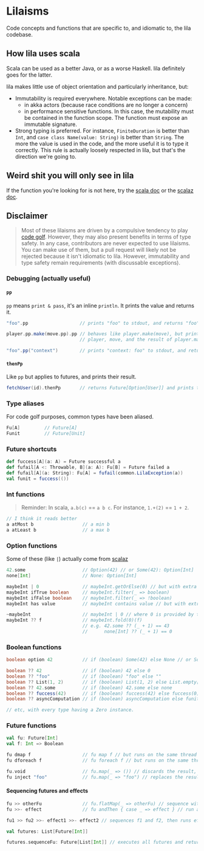 # Lilaisms

Code concepts and functions that are specific to, and idiomatic to, the lila codebase.

## How lila uses scala

Scala can be used as a better Java, or as a worse Haskell. lila definitely goes for the latter.

lila makes little use of object orientation and particularly inheritance, but:

- Immutability is required everywhere. Notable exceptions can be made:
  - in akka actors (because race conditions are no longer a concern)
  - in performance sensitive functions. In this case, the mutability
    must be contained in the function scope. The function must expose
    an immutable signature.
- Strong typing is preferred. For instance, `FiniteDuration` is better than `Int`,
  and `case class Name(value: String)` is better than `String`.
  The more the value is used in the code, and the more useful it is to type it correctly.
  This rule is actually loosely respected in lila, but that's the direction we're going to.

## Weird shit you will only see in lila

If the function you're looking for is not here,
try the [scala doc](http://www.scala-lang.org/files/archive/api/2.12.1/)
or the [scalaz doc](https://oss.sonatype.org/service/local/repositories/releases/archive/org/scalaz/scalaz_2.11/7.1.11/scalaz_2.11-7.1.11-javadoc.jar/!/index.html).

## Disclaimer

> Most of these lilaisms are driven by a compulsive tendency to play [code golf](https://en.wikipedia.org/wiki/Code_golf).
> However, they may also present benefits in terms of type safety.
> In any case, contributors are never expected to use lilaisms. You can make use of them,
> but a pull request will likely not be rejected because it isn't idiomatic to lila.
> However, immutability and type safety remain requirements (with discussable exceptions).

### Debugging (actually useful)

#### `pp`

`pp` means `print & pass`, it's an inline `println`.
It prints the value and returns it.

```scala
"foo".pp                   // prints "foo" to stdout, and returns "foo"

player.pp.make(move.pp).pp // behaves like player.make(move), but prints
                           // player, move, and the result of player.make(move)

"foo".pp("context")        // prints "context: foo" to stdout, and returns "foo"
```

#### `thenPp`

Like `pp` but applies to futures, and prints their result.

```scala
fetchUser(id).thenPp       // returns Future[Option[User]] and prints the Option[User] when available
```

### Type aliases

For code golf purposes, common types have been aliased.

```scala
Fu[A]         // Future[A]
Funit         // Future[Unit]
```

### Future shortcuts

```scala
def fuccess[A](a: A) = Future successful a
def fufail[A <: Throwable, B](a: A): Fu[B] = Future failed a
def fufail[A](a: String): Fu[A] = fufail(common.LilaException(a))
val funit = fuccess(())
```

### Int functions

> Reminder: In scala, `a.b(c)` == `a b c`. For instance, `1.+(2)` == `1 + 2`.

```scala
// I think it reads better
a atMost b                  // a min b
a atLeast b                 // a max b
```

### Option functions

Some of these (like `|`) actually come from [scalaz](https://github.com/scalaz/scalaz)

```scala
42.some                     // Option(42) // or Some(42): Option[Int]
none[Int]                   // None: Option[Int]

maybeInt | 0                // maybeInt.getOrElse(0) // but with extra type safety (and code golfing)
maybeInt ifTrue boolean     // maybeInt.filter(_ => boolean)
maybeInt ifFalse boolean    // maybeInt.filter(_ => !boolean)
maybeInt has value          // maybeInt contains value // but with extra type safety

~maybeInt                   // maybeInt | 0 // where 0 is provided by the Zero[Int] typeclass instance
maybeInt ?? f               // maybeInt.fold(0)(f)
                            // e.g. 42.some ?? (_ + 1) == 43
                            //      none[Int] ?? (_ + 1) == 0
```

### Boolean functions

```scala
boolean option 42           // if (boolean) Some(42) else None // or Some(42) ifTrue boolean

boolean ?? 42               // if (boolean) 42 else 0
boolean ?? "foo"            // if (boolean) "foo" else ""
boolean ?? List(1, 2)       // if (boolean) List(1, 2) else List.empty[Int]
boolean ?? 42.some          // if (boolean) 42.some else none
boolean ?? fuccess(42)      // if (boolean) fuccess(42) else fuccess(0)
boolean ?? asyncComputation // if (boolean) asyncComputation else funit

// etc, with every type having a Zero instance.
```

### Future functions

```scala
val fu: Future[Int]
val f: Int => Boolean

fu dmap f                   // fu map f // but runs on the same thread (perf tweak)
fu dforeach f               // fu foreach f // but runs on the same thread (perf tweak)

fu.void                     // fu.map(_ => ()) // discards the result, returns Funit
fu inject "foo"             // fu.map(_ => "foo") // replaces the result
```

#### Sequencing futures and effects

```scala
fu >> otherFu               // fu.flatMap(_ => otherFu) // sequence without using first result
fu >>- effect               // fu andThen { case _ => effect } // run a side effect after completion

fu1 >> fu2 >>- effect1 >>- effect2 // sequences f1 and f2, then runs effect1 then effect2
```

```scala
val futures: List[Future[Int]]

futures.sequenceFu: Future[List[Int]] // executes all futures and return one with a list of values
```
